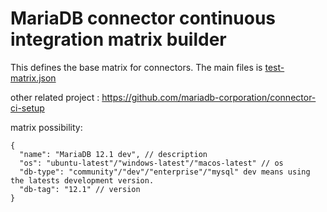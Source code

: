 # MariaDB connector continuous integration matrix builder

This defines the base matrix for connectors. 
The main files is [test-matrix.json](./test-matrix.json)

other related project : https://github.com/mariadb-corporation/connector-ci-setup

matrix possibility:
```
{
  "name": "MariaDB 12.1 dev", // description
  "os": "ubuntu-latest"/"windows-latest"/"macos-latest" // os
  "db-type": "community"/"dev"/"enterprise"/"mysql" dev means using the latests development version.
  "db-tag": "12.1" // version
}
```
